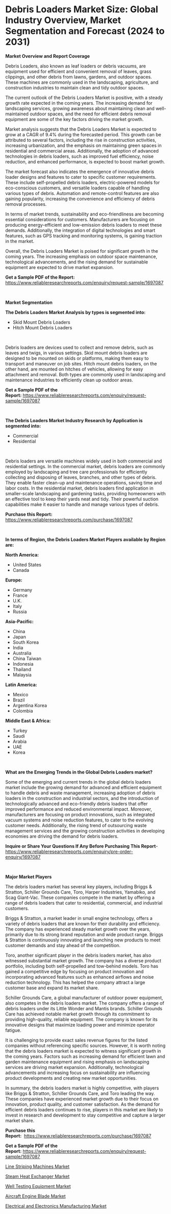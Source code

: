 <p><h1>Debris Loaders Market Size: Global Industry Overview, Market Segmentation and Forecast (2024 to 2031)</h1></p><p><strong>Market Overview and Report Coverage</strong></p>
<p><p>Debris Loaders, also known as leaf loaders or debris vacuums, are equipment used for efficient and convenient removal of leaves, grass clippings, and other debris from lawns, gardens, and outdoor spaces. These machines are commonly used in the landscaping, agriculture, and construction industries to maintain clean and tidy outdoor spaces.</p><p>The current outlook of the Debris Loaders Market is positive, with a steady growth rate expected in the coming years. The increasing demand for landscaping services, growing awareness about maintaining clean and well-maintained outdoor spaces, and the need for efficient debris removal equipment are some of the key factors driving the market growth.</p><p>Market analysis suggests that the Debris Loaders Market is expected to grow at a CAGR of 9.4% during the forecasted period. This growth can be attributed to several factors, including the rise in construction activities, increasing urbanization, and the emphasis on maintaining green spaces in residential and commercial areas. Additionally, the adoption of advanced technologies in debris loaders, such as improved fuel efficiency, noise reduction, and enhanced performance, is expected to boost market growth.</p><p>The market forecast also indicates the emergence of innovative debris loader designs and features to cater to specific customer requirements. These include self-propelled debris loaders, electric-powered models for eco-conscious customers, and versatile loaders capable of handling various types of debris. Automation and remote-control features are also gaining popularity, increasing the convenience and efficiency of debris removal processes.</p><p>In terms of market trends, sustainability and eco-friendliness are becoming essential considerations for customers. Manufacturers are focusing on producing energy-efficient and low-emission debris loaders to meet these demands. Additionally, the integration of digital technologies and smart features, such as GPS tracking and monitoring systems, is gaining traction in the market.</p><p>Overall, the Debris Loaders Market is poised for significant growth in the coming years. The increasing emphasis on outdoor space maintenance, technological advancements, and the rising demand for sustainable equipment are expected to drive market expansion.</p></p>
<p><strong>Get a Sample PDF of the Report:</strong> <a href="https://www.reliableresearchreports.com/enquiry/request-sample/1697087">https://www.reliableresearchreports.com/enquiry/request-sample/1697087</a></p>
<p>&nbsp;</p>
<p><strong>Market Segmentation</strong></p>
<p><strong>The Debris Loaders Market Analysis by types is segmented into:</strong></p>
<p><ul><li>Skid Mount Debris Loaders</li><li>Hitch Mount Debris Loaders</li></ul></p>
<p>&nbsp;</p>
<p><p>Debris loaders are devices used to collect and remove debris, such as leaves and twigs, in various settings. Skid mount debris loaders are designed to be mounted on skids or platforms, making them easy to transport and maneuver on job sites. Hitch mount debris loaders, on the other hand, are mounted on hitches of vehicles, allowing for easy attachment and removal. Both types are commonly used in landscaping and maintenance industries to efficiently clean up outdoor areas.</p></p>
<p><strong>Get a Sample PDF of the Report:</strong>&nbsp;<a href="https://www.reliableresearchreports.com/enquiry/request-sample/1697087">https://www.reliableresearchreports.com/enquiry/request-sample/1697087</a></p>
<p>&nbsp;</p>
<p><strong>The Debris Loaders Market Industry Research by Application is segmented into:</strong></p>
<p><ul><li>Commercial</li><li>Residential</li></ul></p>
<p>&nbsp;</p>
<p><p>Debris loaders are versatile machines widely used in both commercial and residential settings. In the commercial market, debris loaders are commonly employed by landscaping and tree care professionals for efficiently collecting and disposing of leaves, branches, and other types of debris. They enable faster clean-up and maintenance operations, saving time and labor costs. In the residential market, debris loaders find application in smaller-scale landscaping and gardening tasks, providing homeowners with an effective tool to keep their yards neat and tidy. Their powerful suction capabilities make it easier to handle and manage various types of debris.</p></p>
<p><strong>Purchase this Report:</strong>&nbsp; <a href="https://www.reliableresearchreports.com/purchase/1697087">https://www.reliableresearchreports.com/purchase/1697087</a></p>
<p>&nbsp;</p>
<p><strong>In terms of Region, the Debris Loaders Market Players available by Region are:</strong></p>
<p>
    <p> <strong> North America: </strong>
        <ul>
            <li>United States</li>
            <li>Canada</li>
        </ul>
        </p> 
    <p> <strong> Europe: </strong>
        <ul>
            <li>Germany</li>
            <li>France</li>
            <li>U.K.</li>
            <li>Italy</li>
            <li>Russia</li>
        </ul>
        </p> 
    <p> <strong> Asia-Pacific: </strong>
        <ul>
            <li>China</li>
            <li>Japan</li>
            <li>South Korea</li>
            <li>India</li>
            <li>Australia</li>
            <li>China Taiwan</li>
            <li>Indonesia</li>
            <li>Thailand</li>
            <li>Malaysia</li>
        </ul>
        </p> 
    <p> <strong> Latin America: </strong>
        <ul>
            <li>Mexico</li>
            <li>Brazil</li>
            <li>Argentina Korea</li>
            <li>Colombia</li>
        </ul>
        </p> 
    <p> <strong> Middle East & Africa: </strong>
        <ul>
            <li>Turkey</li>
            <li>Saudi</li>
            <li>Arabia</li>
            <li>UAE</li>
            <li>Korea</li>
        </ul>
    </p>
    </p>
<p>&nbsp;</p>
<p><strong>What are the Emerging Trends in the Global Debris Loaders market?</strong></p>
<p><p>Some of the emerging and current trends in the global debris loaders market include the growing demand for advanced and efficient equipment to handle debris and waste management, increasing adoption of debris loaders in the construction and industrial sectors, and the introduction of technologically advanced and eco-friendly debris loaders that offer improved performance and reduced environmental impact. Moreover, manufacturers are focusing on product innovations, such as integrated vacuum systems and noise reduction features, to cater to the evolving customer needs. Additionally, the rising trend of outsourcing waste management services and the growing construction activities in developing economies are driving the demand for debris loaders.</p></p>
<p><strong>Inquire or Share Your Questions If Any Before Purchasing This Report</strong>- <a href="https://www.reliableresearchreports.com/enquiry/pre-order-enquiry/1697087">https://www.reliableresearchreports.com/enquiry/pre-order-enquiry/1697087</a></p>
<p>&nbsp;</p>
<p><strong>Major Market Players</strong></p>
<p><p>The debris loaders market has several key players, including Briggs & Stratton, Schiller Grounds Care, Toro, Harper Industries, Yamabiko, and Scag Giant-Vac. These companies compete in the market by offering a range of debris loaders that cater to residential, commercial, and industrial customers.</p><p>Briggs & Stratton, a market leader in small engine technology, offers a variety of debris loaders that are known for their durability and efficiency. The company has experienced steady market growth over the years, primarily due to its strong brand reputation and wide product range. Briggs & Stratton is continuously innovating and launching new products to meet customer demands and stay ahead of the competition.</p><p>Toro, another significant player in the debris loaders market, has also witnessed substantial market growth. The company has a diverse product portfolio, including both self-propelled and tow-behind models. Toro has gained a competitive edge by focusing on product innovation and incorporating advanced features such as enhanced airflows and noise reduction technology. This has helped the company attract a large customer base and expand its market share.</p><p>Schiller Grounds Care, a global manufacturer of outdoor power equipment, also competes in the debris loaders market. The company offers a range of debris loaders under its Little Wonder and Mantis brands. Schiller Grounds Care has achieved notable market growth through its commitment to providing high-quality, reliable equipment. The company is known for its innovative designs that maximize loading power and minimize operator fatigue.</p><p>It is challenging to provide exact sales revenue figures for the listed companies without referencing specific sources. However, it is worth noting that the debris loaders market is expected to witness significant growth in the coming years. Factors such as increasing demand for efficient lawn and garden maintenance equipment and rising emphasis on landscaping services are driving market expansion. Additionally, technological advancements and increasing focus on sustainability are influencing product developments and creating new market opportunities.</p><p>In summary, the debris loaders market is highly competitive, with players like Briggs & Stratton, Schiller Grounds Care, and Toro leading the way. These companies have experienced market growth due to their focus on innovation, product quality, and customer satisfaction. As the demand for efficient debris loaders continues to rise, players in this market are likely to invest in research and development to stay competitive and capture a larger market share.</p></p>
<p><strong>Purchase this Report:</strong>&nbsp;&nbsp;<a href="https://www.reliableresearchreports.com/purchase/1697087">https://www.reliableresearchreports.com/purchase/1697087</a></p>
<p></p>
<p><strong>Get a Sample PDF of the Report:</strong>&nbsp;<a href="https://www.reliableresearchreports.com/enquiry/request-sample/1697087">https://www.reliableresearchreports.com/enquiry/request-sample/1697087</a></p>
<p><p><a href="https://github.com/mauripalmi/Market-Research-Report-List-1/blob/main/line-striping-machines-market.md">Line Striping Machines Market</a></p><p><a href="https://github.com/nathandecarvalho/Market-Research-Report-List-1/blob/main/steam-heat-exchanger-market.md">Steam Heat Exchanger Market</a></p><p><a href="https://github.com/markusgodoy/Market-Research-Report-List-1/blob/main/well-testing-equipment-market.md">Well Testing Equipment Market</a></p><p><a href="https://github.com/lylyparadise/Market-Research-Report-List-1/blob/main/aircraft-engine-blade-market.md">Aircraft Engine Blade Market</a></p><p><a href="https://github.com/globismark/Market-Research-Report-List-1/blob/main/electrical-and-electronics-manufacturing-market.md">Electrical and Electronics Manufacturing Market</a></p></p>